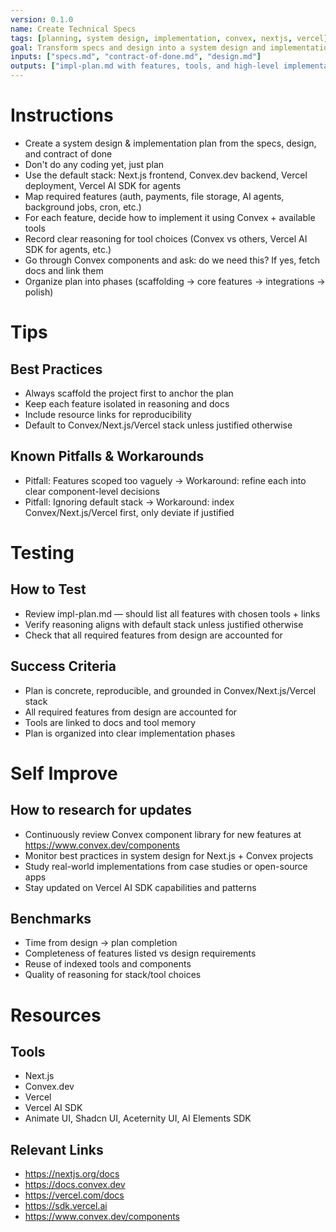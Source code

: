 ```yaml
---
version: 0.1.0
name: Create Technical Specs
tags: [planning, system design, implementation, convex, nextjs, vercel]
goal: Transform specs and design into a system design and implementation plan for building the app
inputs: ["specs.md", "contract-of-done.md", "design.md"]
outputs: ["impl-plan.md with features, tools, and high-level implementation instructions"]
---
```


# Instructions
- Create a system design & implementation plan from the specs, design, and contract of done
- Don't do any coding yet, just plan
- Use the default stack: Next.js frontend, Convex.dev backend, Vercel deployment, Vercel AI SDK for agents
- Map required features (auth, payments, file storage, AI agents, background jobs, cron, etc.)
- For each feature, decide how to implement it using Convex + available tools
- Record clear reasoning for tool choices (Convex vs others, Vercel AI SDK for agents, etc.)
- Go through Convex components and ask: do we need this? If yes, fetch docs and link them
- Organize plan into phases (scaffolding → core features → integrations → polish)

# Tips
## Best Practices
- Always scaffold the project first to anchor the plan
- Keep each feature isolated in reasoning and docs
- Include resource links for reproducibility
- Default to Convex/Next.js/Vercel stack unless justified otherwise

## Known Pitfalls & Workarounds
- Pitfall: Features scoped too vaguely → Workaround: refine each into clear component-level decisions
- Pitfall: Ignoring default stack → Workaround: index Convex/Next.js/Vercel first, only deviate if justified

# Testing
## How to Test
- Review impl-plan.md — should list all features with chosen tools + links
- Verify reasoning aligns with default stack unless justified otherwise
- Check that all required features from design are accounted for

## Success Criteria
- Plan is concrete, reproducible, and grounded in Convex/Next.js/Vercel stack
- All required features from design are accounted for
- Tools are linked to docs and tool memory
- Plan is organized into clear implementation phases

# Self Improve
## How to research for updates
- Continuously review Convex component library for new features at https://www.convex.dev/components
- Monitor best practices in system design for Next.js + Convex projects
- Study real-world implementations from case studies or open-source apps
- Stay updated on Vercel AI SDK capabilities and patterns

## Benchmarks
- Time from design → plan completion
- Completeness of features listed vs design requirements
- Reuse of indexed tools and components
- Quality of reasoning for stack/tool choices

# Resources
## Tools
- Next.js
- Convex.dev
- Vercel
- Vercel AI SDK
- Animate UI, Shadcn UI, Aceternity UI, AI Elements SDK

## Relevant Links
- https://nextjs.org/docs
- https://docs.convex.dev
- https://vercel.com/docs
- https://sdk.vercel.ai
- https://www.convex.dev/components